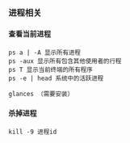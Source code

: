 ### 进程相关

#### 查看当前进程
```
ps a | -A 显示所有进程
ps -aux 显示所有包含其他使用者的行程
ps T 显示当前终端的所有程序
ps -e | head 系统中的活跃进程

glances （需要安装）
```

#### 杀掉进程
```
kill -9 进程id
```